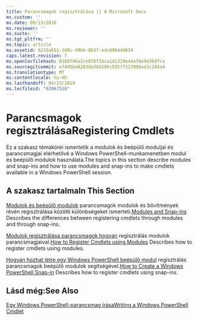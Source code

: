 ```yaml
---
title: Parancsmagok regisztrálása |} A Microsoft Docs
ms.custom: ''
ms.date: 09/13/2016
ms.reviewer: ''
ms.suite: ''
ms.tgt_pltfrm: ''
ms.topic: article
ms.assetid: 6215a651-100c-49bb-863f-edc6984dd634
caps.latest.revision: 7
ms.openlocfilehash: 61807d6a2ce076f1bca1d1329e44af8e943b97ca
ms.sourcegitcommit: e7445ba8203da304286c591ff513900ad1c244a4
ms.translationtype: MT
ms.contentlocale: hu-HU
ms.lasthandoff: 04/23/2019
ms.locfileid: "62067518"
---
```

# <a name="registering-cmdlets"></a><span data-ttu-id="1ee1a-102">Parancsmagok regisztrálása</span><span class="sxs-lookup"><span data-stu-id="1ee1a-102">Registering Cmdlets</span></span>

<span data-ttu-id="1ee1a-103">Ez a szakasz témakörei ismertetik a modulok és beépülő moduljai és parancsmagjai elérhetővé a Windows PowerShell-munkamenetben modul és beépülő modulok használata.</span><span class="sxs-lookup"><span data-stu-id="1ee1a-103">The topics in this section describe modules and snap-ins and how to use modules and snap-ins to make cmdlets available in a Windows PowerShell session.</span></span>

## <a name="in-this-section"></a><span data-ttu-id="1ee1a-104">A szakasz tartalma</span><span class="sxs-lookup"><span data-stu-id="1ee1a-104">In This Section</span></span>

<span data-ttu-id="1ee1a-105">[Modulok és beépülő modulok](./modules-and-snap-ins.md) parancsmagok modulok és bővítmények révén regisztrálása közötti különbségeket ismerteti.</span><span class="sxs-lookup"><span data-stu-id="1ee1a-105">[Modules and Snap-ins](./modules-and-snap-ins.md) Describes the differences between registering cmdlets through modules and through snap-ins.</span></span>

<span data-ttu-id="1ee1a-106">[Modulok regisztrálása parancsmagok hogyan](./how-to-import-cmdlets-using-modules.md) regisztrálás modulok parancsmagjaival.</span><span class="sxs-lookup"><span data-stu-id="1ee1a-106">[How to Register Cmdlets using Modules](./how-to-import-cmdlets-using-modules.md) Describes how to register cmdlets using modules.</span></span>

<span data-ttu-id="1ee1a-107">[Hogyan hozhat létre egy Windows PowerShell beépülő modul](./how-to-create-a-windows-powershell-snap-in.md) regisztrálás parancsmagok beépülő modulok segítségével.</span><span class="sxs-lookup"><span data-stu-id="1ee1a-107">[How to Create a Windows PowerShell Snap-in](./how-to-create-a-windows-powershell-snap-in.md) Describes how to register cmdlets using snap-ins.</span></span>

## <a name="see-also"></a><span data-ttu-id="1ee1a-108">Lásd még:</span><span class="sxs-lookup"><span data-stu-id="1ee1a-108">See Also</span></span>

[<span data-ttu-id="1ee1a-109">Egy Windows PowerShell-parancsmag írása</span><span class="sxs-lookup"><span data-stu-id="1ee1a-109">Writing a Windows PowerShell Cmdlet</span></span>](./writing-a-windows-powershell-cmdlet.md)
